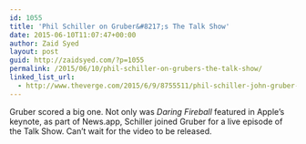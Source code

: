 ```yaml
---
id: 1055
title: 'Phil Schiller on Gruber&#8217;s The Talk Show'
date: 2015-06-10T11:07:47+00:00
author: Zaid Syed
layout: post
guid: http://zaidsyed.com/?p=1055
permalink: /2015/06/10/phil-schiller-on-grubers-the-talk-show/
linked_list_url:
  - http://www.theverge.com/2015/6/9/8755511/phil-schiller-john-gruber-interview
---
```

Gruber scored a big one. Not only was _Daring Fireball_ featured in Apple&#8217;s keynote, as part of News.app, Schiller joined Gruber for a live episode of the Talk Show. Can&#8217;t wait for the video to be released.